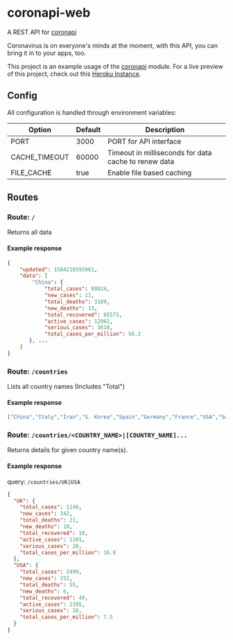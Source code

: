 # coronapi-web

A REST API for [coronapi](https://github.com/LKD70/coronapi)

Coronavirus is on everyone's minds at the moment, with this API,
you can bring it in to your apps, too.

This project is an example usage of the [coronapi](https://github.com/LKD70/coronapi) module.
For a live preview of this project, check out this [Heroku Instance](https://coronapi-web.herokuapp.com/).

## Config

All configuration is handled through environment variables:

| Option | Default | Description |
| ------ | ------- | ----------- |
| PORT | 3000 | PORT for API interface |
| CACHE_TIMEOUT | 60000 | Timeout in milliseconds for data cache to renew data |
| FILE_CACHE | true | Enable file based caching |

## Routes

### Route: `/`

Returns all data

#### Example response

```json
{
    "updated": 1584218593961,
    "data": [
        "China": {
            "total_cases": 80824,
            "new_cases": 11,
            "total_deaths": 3189,
            "new_deaths": 13,
            "total_recovered": 65573,
            "active_cases": 12062,
            "serious_cases": 3610,
            "total_cases_per_million": 56.2
       }, ...
    ]
}
```

### Route: `/countries`

Lists all country names (Includes "Total")

#### Example response

```json
["China","Italy","Iran","S. Korea","Spain","Germany","France","USA","Switzerland","UK","Norway","Sweden","Netherlands","Denmark","Japan","Diamond Princess","Belgium","Austria","Qatar","Australia","Malaysia","Greece","Canada","Finland","Bahrain","Singapore","Czechia","Slovenia","Israel","Portugal","Iceland","Brazil","Hong Kong","Ireland","Romania","Estonia","Philippines","Iraq","Egypt","Kuwait","Poland","Saudi Arabia","San Marino","India","Indonesia","Lebanon","UAE","Thailand","Chile","Russia","Taiwan","Vietnam","Luxembourg","Serbia","Slovakia","Bulgaria","Brunei","Albania","Croatia","Peru","South Africa","Palestine","Algeria","Panama","Argentina","Pakistan","Georgia","Hungary","Ecuador","Belarus","Latvia","Mexico","Costa Rica","Cyprus","Colombia","Senegal","Oman","Armenia","Tunisia","Bosnia and Herzegovina","Malta","Morocco","Azerbaijan","North Macedonia","Moldova","Afghanistan","Dominican Republic","Macao","Sri Lanka","Bolivia","Maldives","Martinique","Faeroe Islands","Lithuania","Jamaica","Cambodia","French Guiana","Paraguay","New Zealand","Kazakhstan","Réunion","Bangladesh","Turkey","Cuba","Liechtenstein","Uruguay","Ukraine","Channel Islands","French Polynesia","Guadeloupe","Honduras","Puerto Rico","Monaco","Nigeria","Aruba","Burkina Faso","Cameroon","DRC","Ghana","Namibia","Saint Martin","Trinidad and Tobago","Venezuela","Guyana","Sudan","Andorra","Jordan","Nepal","Antigua and Barbuda","Bhutan","Cayman Islands","Ivory Coast","Curaçao","Ethiopia","Gabon","Gibraltar","Guatemala","Guinea","Vatican City","Kenya","Mauritania","Mayotte","Mongolia","Rwanda","St. Barth","Saint Lucia","St. Vincent Grenadines","Suriname","Eswatini","Togo","U.S. Virgin Islands","Total"]
```

### Route: `/countries/<COUNTRY_NAME>|[COUNTRY_NAME]...`

Returns details for given country name(s).

#### Example response

query: `/countries/UK|USA`

```json
{
  "UK": {
    "total_cases": 1140,
    "new_cases": 342,
    "total_deaths": 21,
    "new_deaths": 10,
    "total_recovered": 18,
    "active_cases": 1101,
    "serious_cases": 20,
    "total_cases_per_million": 16.8
  },
  "USA": {
    "total_cases": 2499,
    "new_cases": 252,
    "total_deaths": 55,
    "new_deaths": 6,
    "total_recovered": 49,
    "active_cases": 2395,
    "serious_cases": 10,
    "total_cases_per_million": 7.5
  }
}
```
